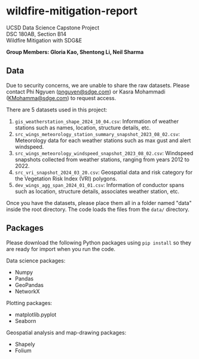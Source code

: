# wildfire-mitigation-report
UCSD Data Science Capstone Project \
DSC 180AB, Section B14 \
Wildfire Mitigation with SDG&amp;E

**Group Members: Gloria Kao, Shentong Li, Neil Sharma**

## Data

Due to security concerns, we are unable to share the raw datasets. Please contact Phi Ngyuen (pnguyen@sdge.com) or Kasra Mohammadi (KMohamma@sdge.com) to request access. 

There are 5 datasets used in this project:
1. `gis_weatherstation_shape_2024_10_04.csv`: Information of weather stations such as names, location, structure details, etc.
2. `src_wings_meteorology_station_summary_snapshot_2023_08_02.csv`: Meteorology data for each weather stations such as max gust and alert windspeed. 
3. `src_wings_meteorology_windspeed_snapshot_2023_08_02.csv`: Windspeed snapshots collected from weather stations, ranging from years 2012 to 2022. 
4. `src_vri_snapshot_2024_03_20.csv`: Geospatial data and risk category for the Vegetation Risk Index (VRI) polygons.
5. `dev_wings_agg_span_2024_01_01.csv`: Information of conductor spans such as location, structure details, associates weather station, etc.

Once you have the datasets, please place them all in a folder named "data" inside the root directory. The code loads the files from the `data/` directory.

## Packages

Please download the following Python packages using `pip install` so they are ready for import when you run the code. 

Data science packages:
- Numpy 
- Pandas
- GeoPandas
- NetworkX

Plotting packages: 
- matplotlib.pyplot
- Seaborn

Geospatial analysis and map-drawing packages: 
- Shapely
- Folium

